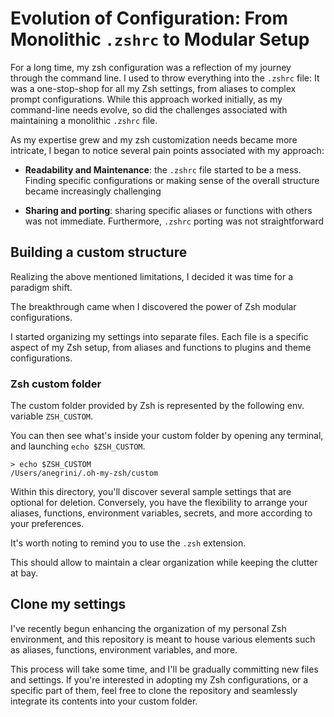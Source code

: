 # Evolution of Configuration: From Monolithic `.zshrc` to Modular Setup

For a long time, my zsh configuration was a reflection of my journey through the command line. 
I used to throw everything into the `.zshrc` file: It was a one-stop-shop for all my Zsh settings, from aliases to complex prompt configurations. 
While this approach worked initially, as my command-line needs evolve, so did the challenges associated with maintaining a monolithic `.zshrc` file.

As my expertise grew and my zsh customization needs became more intricate, I began to notice several pain points associated with my approach:

- **Readability and Maintenance**: the `.zshrc` file started to be a mess. Finding specific configurations or making sense of the overall structure became increasingly challenging

- **Sharing and porting**: sharing specific aliases or functions with others was not immediate. Furthermore, `.zshrc` porting was not straightforward

## Building a custom structure

Realizing the above mentioned limitations, I decided it was time for a paradigm shift. 

The breakthrough came when I discovered the power of Zsh modular configurations.

I started organizing my settings into separate files. Each file is a specific aspect of my Zsh setup, from aliases and functions to plugins and theme configurations. 

### Zsh custom folder

The custom folder provided by Zsh is represented by the following env. variable `ZSH_CUSTOM`. 

You can then see what's inside your custom folder by opening any terminal, and launching `echo $ZSH_CUSTOM`. 

```
> echo $ZSH_CUSTOM
/Users/anegrini/.oh-my-zsh/custom
```

Within this directory, you'll discover several sample settings that are optional for deletion. Conversely, you have the flexibility to arrange your aliases, functions, environment variables, secrets, and more according to your preferences.

It's worth noting to remind you to use the `.zsh` extension. 

This should allow to maintain a clear organization while keeping the clutter at bay.

## Clone my settings

I've recently begun enhancing the organization of my personal Zsh environment, and this repository is meant to house various elements such as aliases, functions, environment variables, and more.

This process will take some time, and I'll be gradually committing new files and settings. If you're interested in adopting my Zsh configurations, or a specific part of them, feel free to clone the repository and seamlessly integrate its contents into your custom folder. 
